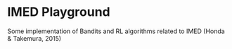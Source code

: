 # IMED Playground

Some implementation of Bandits and RL algorithms related to IMED (Honda &amp; Takemura, 2015)
